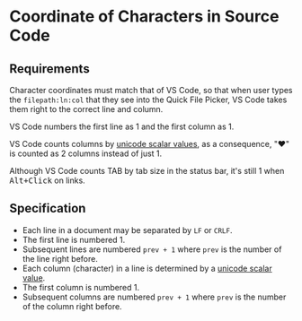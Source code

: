 # Coordinate of Characters in Source Code

## Requirements

Character coordinates must match that of VS Code, so that when user types the `filepath:ln:col` that they see into the Quick File Picker, VS Code takes them right to the correct line and column.

VS Code numbers the first line as 1 and the first column as 1.

VS Code counts columns by [unicode scalar values][unicode scalar value], as a consequence, "❤️" is counted as 2 columns instead of just 1.

Although VS Code counts TAB by tab size in the status bar, it's still 1 when <kbd>Alt+Click</kbd> on links.

## Specification

* Each line in a document may be separated by `LF` or `CRLF`.
* The first line is numbered 1.
* Subsequent lines are numbered `prev + 1` where `prev` is the number of the line right before.
* Each column (character) in a line is determined by a [unicode scalar value].
* The first column is numbered 1.
* Subsequent columns are numbered `prev + 1` where `prev` is the number of the column right before.

[unicode scalar value]: https://www.unicode.org/glossary/#unicode_scalar_value
